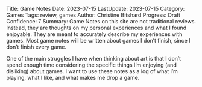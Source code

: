 Title: Game Notes
Date: 2023-07-15
LastUpdate: 2023-07-15
Category: Games
Tags: review, games
Author: Christine Bitshard
Progress: Draft
Confidence: 7
Summary: Game Notes on this site are not traditional reviews.  Instead, they are thoughts on my personal experiences and what I found enjoyable.  They are meant to accurately describe my experiences with games.  Most game notes will be written about games I don’t finish, since I don’t finish every game.

One of the main struggles I have when thinking about art is that I don’t spend enough time considering the specific things I’m enjoying (and disliking) about games.  I want to use these notes as a log of what I’m playing, what I like, and what makes me drop a game.
